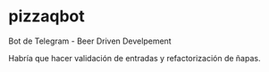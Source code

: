 # pizzaqbot

Bot de Telegram - Beer Driven Develpement

Habría que hacer validación de entradas y refactorización de ñapas.
